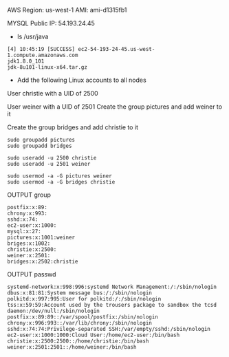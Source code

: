 AWS Region: us-west-1
AMI: ami-d1315fb1

MYSQL Public IP: 54.193.24.45


* ls /usr/java
```
[4] 10:45:19 [SUCCESS] ec2-54-193-24-45.us-west-1.compute.amazonaws.com
jdk1.8.0_101
jdk-8u101-linux-x64.tar.gz
```


* Add the following Linux accounts to all nodes

User christie with a UID of 2500

User weiner with a UID of 2501
Create the group pictures and add weiner to it

Create the group bridges and add christie to it



```
sudo groupadd pictures
sudo groupadd bridges

sudo useradd -u 2500 christie
sudo useradd -u 2501 weiner

sudo usermod -a -G pictures weiner
sudo usermod -a -G bridges christie
```

OUTPUT group

```
postfix:x:89:
chrony:x:993:
sshd:x:74:
ec2-user:x:1000:
mysql:x:27:
pictures:x:1001:weiner
briges:x:1002:
christie:x:2500:
weiner:x:2501:
bridges:x:2502:christie
```

OUTPUT passwd
```
systemd-network:x:998:996:systemd Network Management:/:/sbin/nologin
dbus:x:81:81:System message bus:/:/sbin/nologin
polkitd:x:997:995:User for polkitd:/:/sbin/nologin
tss:x:59:59:Account used by the trousers package to sandbox the tcsd daemon:/dev/null:/sbin/nologin
postfix:x:89:89::/var/spool/postfix:/sbin/nologin
chrony:x:996:993::/var/lib/chrony:/sbin/nologin
sshd:x:74:74:Privilege-separated SSH:/var/empty/sshd:/sbin/nologin
ec2-user:x:1000:1000:Cloud User:/home/ec2-user:/bin/bash
christie:x:2500:2500::/home/christie:/bin/bash
weiner:x:2501:2501::/home/weiner:/bin/bash
```
